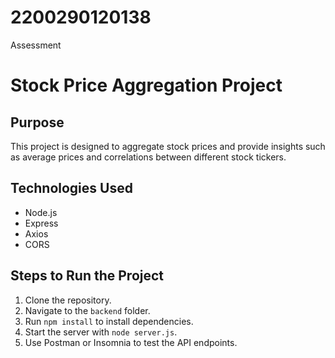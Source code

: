 # 2200290120138
Assessment
# Stock Price Aggregation Project

## Purpose
This project is designed to aggregate stock prices and provide insights such as average prices and correlations between different stock tickers.

## Technologies Used
- Node.js
- Express
- Axios
- CORS

## Steps to Run the Project
1. Clone the repository.
2. Navigate to the `backend` folder.
3. Run `npm install` to install dependencies.
4. Start the server with `node server.js`.
5. Use Postman or Insomnia to test the API endpoints.